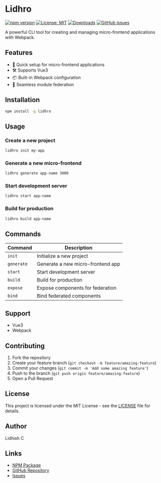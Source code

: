# Lidhro

[![npm version](https://img.shields.io/npm/v/lidhro.svg)](https://www.npmjs.com/package/lidhro)
[![License: MIT](https://img.shields.io/badge/License-MIT-yellow.svg)](https://opensource.org/licenses/MIT)
[![Downloads](https://img.shields.io/npm/dm/lidhro.svg)](https://www.npmjs.com/package/lidhro)
[![GitHub issues](https://img.shields.io/github/issues/lidhishc/lidhro)](https://github.com/lidhishc/lidhro/issues)

A powerful CLI tool for creating and managing micro-frontend applications with Webpack.

## Features

- 🚀 Quick setup for micro-frontend applications
- 🛠 Supports Vue3
- 📦 Built-in Webpack configuration
- 🔄 Seamless module federation

## Installation

```bash
npm install -g lidhro
```

## Usage

### Create a new project

```bash
lidhro init my-app
```

### Generate a new micro-frontend

```bash
lidhro generate app-name 3000
```

### Start development server

```bash
lidhro start app-name
```

### Build for production

```bash
lidhro build app-name
```

## Commands

| Command    | Description                       |
| ---------- | --------------------------------- |
| `init`     | Initialize a new project          |
| `generate` | Generate a new micro-frontend app |
| `start`    | Start development server          |
| `build`    | Build for production              |
| `expose`   | Expose components for federation  |
| `bind`     | Bind federated components         |

## Support

- Vue3
- Webpack

## Contributing

1. Fork the repository
2. Create your feature branch (`git checkout -b feature/amazing-feature`)
3. Commit your changes (`git commit -m 'Add some amazing feature'`)
4. Push to the branch (`git push origin feature/amazing-feature`)
5. Open a Pull Request

## License

This project is licensed under the MIT License - see the [LICENSE](LICENSE) file for details.

## Author

Lidhish C

## Links

- [NPM Package](https://www.npmjs.com/package/lidhro)
- [GitHub Repository](https://github.com/lidhishc/lidhro)
- [Issues](https://github.com/lidhishc/lidhro/issues)
